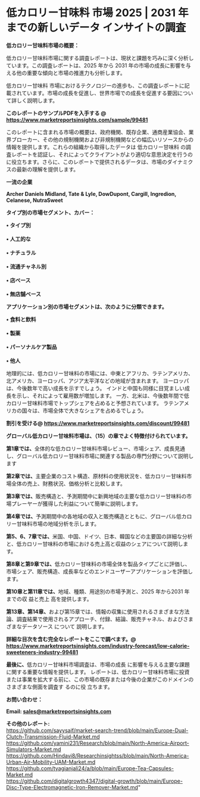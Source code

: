 # 低カロリー甘味料 市場 2025 | 2031 年までの新しいデータ インサイトの調査

<strong><b>低カロリー甘味料市場の概要：</b></strong>

低カロリー甘味料市場に関する調査レポートは、現状と課題を巧みに深く分析しています。この調査レポートは、2025 年から 2031 年の市場の成長に影響を与える他の重要な傾向と市場の推進力も分析します。

低カロリー甘味料 市場におけるテクノロジーの進歩も、この調査レポートに記載されています。市場の成長を促進し、世界市場での成長を促進する要因について詳しく説明します。

<strong>このレポートのサンプルPDFを入手する @ <a href=https://www.marketreportsinsights.com/sample/99481>https://www.marketreportsinsights.com/sample/99481</a></strong>

このレポートに含まれる市場の概要は、政府機関、既存企業、通商産業協会、業界ブローカー、その他の規制機関および非規制機関などの幅広いリソースからの情報を提供します。これらの組織から取得したデータは 低カロリー甘味料 の調査レポートを認証し、それによってクライアントがより適切な意思決定を行うのに役立ちます。さらに、このレポートで提供されるデータは、市場のダイナミクスの最新の理解を提供します。

<strong>一流の企業</strong>

<strong><b>Archer Daniels Midland, Tate & Lyle, DowDupont, Cargill, Ingredion, Celanese, NutraSweet</b></strong>

<strong><b>タイプ別の市場セグメント、カバー：</b></strong>

<strong>• タイプ別<br><br>• 人工的な<br><br>• ナチュラル<br><br>• 流通チャネル別<br><br>• 店ベース<br><br>• 無店舗ベース</strong>

<strong><b>アプリケーション別の市場セグメントは、次のように分類できます。</b></strong>

<strong>• 食料と飲料<br><br>• 製薬<br><br>• パーソナルケア製品<br><br>• 他人</strong>

 地理的には、低カロリー甘味料の市場には、中東とアフリカ、ラテンアメリカ、北アメリカ、ヨーロッパ、アジア太平洋などの地域が含まれます。 ヨーロッパは、今後数年で高い成長を示すでしょう。 インドと中国も同様に目覚ましい成長を示し、それによって雇用数が増加します。 一方、北米は、今後数年間で低カロリー甘味料市場でトップシェアを占めると予想されています。 ラテンアメリカの国々は、市場全体で大きなシェアを占めるでしょう。

<strong>割引を受ける@ <a href=https://www.marketreportsinsights.com/discount/99481>https://www.marketreportsinsights.com/discount/99481</a></strong>

<strong><b>グローバル低カロリー甘味料市場は、（15）の章でよく特徴付けられています。</b></strong>

<strong><b>第</b></strong><strong><b>1章では、</b></strong>全体的な低カロリー甘味料市場レビュー、市場シェア、成長見通し、グローバル低カロリー甘味料市場に関連する製品の専門分野について説明します

<strong><b>第2章では、</b></strong>主要企業のコスト構造、原材料の使用状況を、低カロリー甘味料市場全体の売上、財務状況、価格分析と比較します。

<strong><b>第3章では、</b></strong>販売構造と、予測期間中に新興地域の主要な低カロリー甘味料の市場プレーヤーが獲得した利益について簡単に説明します。

<strong><b>第4章では、</b></strong>予測期間中の各地域の収入と販売構造とともに、グローバル低カロリー甘味料市場の地域分析を示します。

<strong><b>第5、6、7章では、</b></strong>米国、中国、ドイツ、日本、韓国などの主要国の詳細な分析と、低カロリー甘味料の市場における売上高と収益のシェアについて説明します。

<strong><b>第8章と第9章では、</b></strong>低カロリー甘味料の市場全体を製品タイプごとに評価し、市場シェア、販売構造、成長率などのエンドユーザーアプリケーションを評価します。

<strong><b>第10章と第11章では、</b></strong>地域、種類、用途別の市場予測と、2025 年から2031 年までの収 益と売上 高を提供します。

<strong><b>第13章、第14章、</b></strong>および第15章では、情報の収集に使用されるさまざまな方法論、調査結果で使用されるアプローチ、付録、結論、販売チャネル、およびさまざまなデータソース について 説明します。

<strong>詳細な目次を含む完全なレポートをここで調べます。@ <a href=https://www.marketreportsinsights.com/industry-forecast/low-calorie-sweeteners-industry-99481>https://www.marketreportsinsights.com/industry-forecast/low-calorie-sweeteners-industry-99481</a></strong>

<strong><b>最後に、</b></strong>低カロリー甘味料市場調査は、市場の成長 に影響を</a>与える主要な課題に関する重要な情報を提供します。 レポートは、低カロリー甘味料市場に投資または事業を拡大する前に、この市場の既存または今後の企業がこのドメインのさまざまな側面を調査す るのに役 立ちます。

<strong><b>お問い合わせ：</b></strong>

<strong>Email: </strong><a href=mailto:sales@marketreportsinsights.com><strong>sales@marketreportsinsights.com</strong></a>

<strong>その他のレポート:</strong>
<br>
<a href=https://github.com/sayysaif/market-search-trend/blob/main/Europe-Dual-Clutch-Transmission-Fluid-Market.md>https://github.com/sayysaif/market-search-trend/blob/main/Europe-Dual-Clutch-Transmission-Fluid-Market.md</a>
<br>
<a href=https://github.com/yamini231/Research/blob/main/North-America-Airport-Simulators-Market.md>https://github.com/yamini231/Research/blob/main/North-America-Airport-Simulators-Market.md</a>
<br>
<a href=https://github.com/Hindavi8/Researchinsightss/blob/main/North-America-Urban-Air-Mobility-UAM-Market.md>https://github.com/Hindavi8/Researchinsightss/blob/main/North-America-Urban-Air-Mobility-UAM-Market.md</a>
<br>
<a href=https://github.com/tyagianjali24/a/blob/main/Europe-Tea-Capsules-Market.md>https://github.com/tyagianjali24/a/blob/main/Europe-Tea-Capsules-Market.md</a>
<br>
<a href=https://github.com/digitalgrowth4347/digital-growth/blob/main/Europe-Disc-Type-Electromagnetic-Iron-Remover-Market.md>https://github.com/digitalgrowth4347/digital-growth/blob/main/Europe-Disc-Type-Electromagnetic-Iron-Remover-Market.md</a>"
